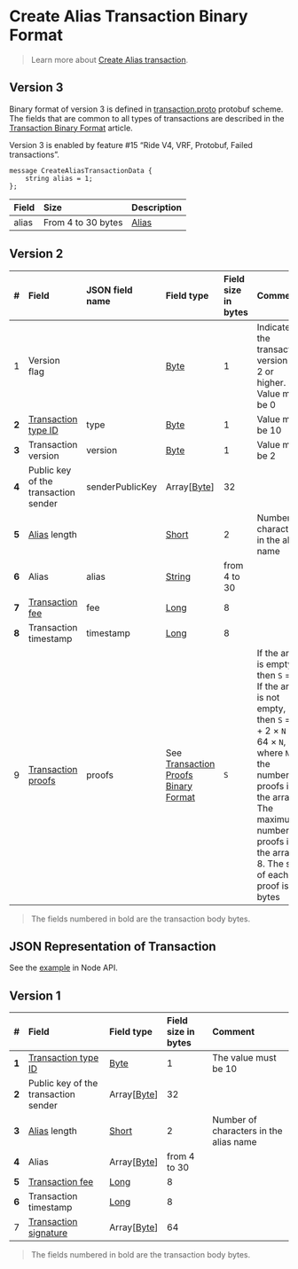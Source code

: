 # Create Alias Transaction Binary Format

> Learn more about [Create Alias transaction](/en/blockchain/transaction-type/create-alias-transaction).

## Version 3

Binary format of version 3 is defined in [transaction.proto](https://github.com/wavesplatform/protobuf-schemas/blob/master/proto/waves/transaction.proto) protobuf scheme. The fields that are common to all types of transactions are described in the [Transaction Binary Format](/en/blockchain/binary-format/transaction-binary-format/) article.

Version 3 is enabled by feature #15 “Ride V4, VRF, Protobuf, Failed transactions”.

```
message CreateAliasTransactionData {
    string alias = 1;
};
```

| Field | Size | Description |
| :--- | :--- | :--- |
| alias | From 4 to 30 bytes | [Alias](/en/blockchain/account/alias) |

## Version 2

| # | Field | JSON field name | Field type | Field size in bytes | Comment |
| :--- | :--- | :--- | :--- | :--- | :--- |
| 1 | Version flag| | [Byte](/en/blockchain/blockchain/blockchain-data-types)  | 1 | Indicates the transaction version is 2 or higher.<br> Value must be 0 |
| **2** | [Transaction type ID](/en/blockchain/transaction-type/) | type | [Byte](/en/blockchain/blockchain/blockchain-data-types)  | 1 | Value must be 10 |
| **3** | Transaction version | version | [Byte](/en/blockchain/blockchain/blockchain-data-types) | 1 | Value must be  2 |
| **4** | Public key of the transaction sender |senderPublicKey| Array[[Byte](/en/blockchain/blockchain/blockchain-data-types)] | 32 |  |
| **5** | [Alias](/en/blockchain/account/alias) length | | [Short](/en/blockchain/blockchain/blockchain-data-types) | 2 | Number of characters in the alias name |
| **6** | Alias |alias| [String](/en/blockchain/blockchain/blockchain-data-types) | from 4 to 30 |  |
| **7** | [Transaction fee](/en/blockchain/transaction/transaction-fee) | fee | [Long](/en/blockchain/blockchain/blockchain-data-types) | 8 |  |
| **8** | Transaction timestamp | timestamp | [Long](/en/blockchain/blockchain/blockchain-data-types) | 8 |  |
| 9 | [Transaction proofs](/en/blockchain/transaction/transaction-proof) | proofs | See [Transaction Proofs Binary Format](/en/blockchain/binary-format/transaction-proof-binary-format) | `S` | If the array is empty, then `S` = 3. <br>If the array is not empty, then `S` = 3 + 2 × `N` + 64 × `N`, where `N` is the number of proofs in the array.<br>The maximum number of proofs in the array is 8. The size of each proof is 64 bytes |

> The fields numbered in bold are the transaction body bytes.

## JSON Representation of Transaction

See the [example](https://nodes.wavesnodes.com/transactions/info/5CZV9RouJs7uaRkZY741WDy9zV69npX1FTZqxo5fsryL) in Node API.

## Version 1

| # | Field | Field type | Field size in bytes | Comment |
| :--- | :--- | :--- | :--- | :--- |
| **1** | [Transaction type ID](/en/blockchain/transaction-type/) | [Byte](/en/blockchain/blockchain/blockchain-data-types) | 1 | The value must be 10 |
| **2** | Public key of the transaction sender | Array[[Byte](/en/blockchain/blockchain/blockchain-data-types)] | 32 |  |
| **3** | [Alias](/en/blockchain/account/alias) length | [Short](/en/blockchain/blockchain/blockchain-data-types) | 2 | Number of characters in the alias name |
| **4** | Alias | Array[[Byte](/en/blockchain/blockchain/blockchain-data-types)] | from 4 to 30 |  |
| **5** | [Transaction fee](/en/blockchain/transaction/transaction-fee) | [Long](/en/blockchain/blockchain/blockchain-data-types) | 8 |  |
| **6** | Transaction timestamp | [Long](/en/blockchain/blockchain/blockchain-data-types) | 8 |  |
| 7 | [Transaction signature](/en/blockchain/transaction/transaction-proof) | Array[[Byte](/en/blockchain/blockchain/blockchain-data-types)] | 64 |  |  |

> The fields numbered in bold are the transaction body bytes.
